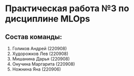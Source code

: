 # Практическая работа №3 по дисциплине MLOps
## Состав команды:
1) Голиков Андрей (220908)
2) Худорожков Лев (220908)
3) Мишанина Дарья (220908)
4) Онучина Маргарита (220908)
5) Ножнина Яна (220906)